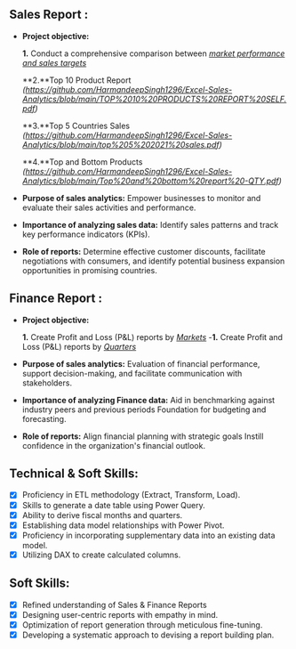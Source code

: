 ## Sales Report :


- **Project objective:** 

    **1.** Conduct a comprehensive comparison between _[market performance and sales targets](https://github.com/HarmandeepSingh1296/Excel-Sales-Analytics/blob/main/my%20report%20market%20performancec.pdf)_
  
  **2.**Top 10 Product Report _(https://github.com/HarmandeepSingh1296/Excel-Sales-Analytics/blob/main/TOP%2010%20PRODUCTS%20REPORT%20SELF.pdf)_
  
  **3.**Top 5 Countries Sales  _(https://github.com/HarmandeepSingh1296/Excel-Sales-Analytics/blob/main/top%205%202021%20sales.pdf)_
  
    **4.**Top and Bottom Products  _(https://github.com/HarmandeepSingh1296/Excel-Sales-Analytics/blob/main/Top%20and%20bottom%20report%20-QTY.pdf)_
  

- **Purpose of sales analytics:** Empower businesses to monitor and evaluate their sales activities and performance.

- **Importance of analyzing sales data:** Identify sales patterns and track key performance indicators (KPIs).

- **Role of reports:** Determine effective customer discounts, facilitate negotiations with consumers, and identify potential business expansion opportunities in promising countries.


## Finance Report :

- **Project objective:**  

   **1.** Create Profit and Loss (P&L) reports by _[Markets](https://github.com/HarmandeepSingh1296/Excel-Sales-Analytics/blob/main/P%26L%20for%20market.pdf)_
  -**1.** Create Profit and Loss (P&L) reports by _[Quarters](https://github.com/HarmandeepSingh1296/Excel-Sales-Analytics/blob/main/P%26L%20GM%25.pdf)_

- **Purpose of sales analytics:** Evaluation of financial performance, support decision-making, and facilitate communication with stakeholders.

- **Importance of analyzing Finance data:** Aid in benchmarking against industry peers and previous periods Foundation for budgeting and forecasting.

- **Role of reports:** Align financial planning with strategic goals Instill confidence in the organization's financial outlook.


## Technical & Soft Skills:
- [x]	Proficiency in ETL methodology (Extract, Transform, Load).
- [x]	Skills to generate a date table using Power Query.
- [x]	Ability to derive fiscal months and quarters.
- [x]	Establishing data model relationships with Power Pivot.
- [x]	Proficiency in incorporating supplementary data into an existing data model.
- [x]	Utilizing DAX to create calculated columns.

## Soft Skills:
- [x]	Refined understanding of Sales & Finance Reports
- [x]	Designing user-centric reports with empathy in mind.
- [x]	Optimization of report generation through meticulous fine-tuning.
- [x]	Developing a systematic approach to devising a report building plan.
